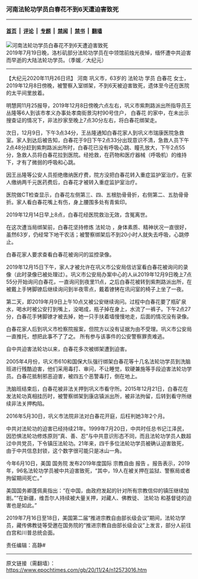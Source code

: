 ### 河南法轮功学员白春花不到6天遭迫害致死

---

#### [首页](../../../..?n12573016) &nbsp;|&nbsp; [评论](../../../../../epoch-comment?n12573016) &nbsp;|&nbsp; [专题](../../../../../epoch-special?n12573016) &nbsp;|&nbsp; [禁闻](../../../../../epoch-news?n12573016) &nbsp;|&nbsp; [禁书](../../../../../books?n12573016) &nbsp;|&nbsp; [翻墙](https://github.com/gfw-breaker/nogfw/blob/master/README.md?n12573016)


<div><img alt="河南法轮功学员白春花不到6天遭迫害致死" class="attachment-djy_600_400 size-djy_600_400 wp-post-image" src="https://i.epochtimes.com/assets/uploads/2020/11/noFileNameProvided-600x400.jpg"/>
<div class="caption">
 2019年7月19日晚，洛杉矶部分法轮功学员在中领馆前烛光夜悼，缅怀遭中共迫害而早逝的大陆法轮功学员。（季媛／大纪元）
</div></div><hr/><div class="post_content" id="artbody" itemprop="articleBody">
 <!-- article content begin -->
 <p>
  【大纪元2020年11月26日讯】
  <ok href="https://www.epochtimes.com/gb/tag/%E6%B2%B3%E5%8D%97.html">
   河南
  </ok>
  巩义市，63岁的
  <ok href="https://www.epochtimes.com/gb/tag/%E6%B3%95%E8%BD%AE%E5%8A%9F.html">
   法轮功
  </ok>
  学员
  <ok href="https://www.epochtimes.com/gb/tag/%E7%99%BD%E6%98%A5%E8%8A%B1.html">
   白春花
  </ok>
  女士，2019年12月8日傍晚，被警察入室绑架，不到6天被迫害致死，遗体至今还在医院的太平间里放着。
 </p>
 <p>
  明慧网11月25报导，2019年12月8日傍晚六点左右，巩义市紫荆路派出所指导员王丛隆等6人到该市孝义办事处孝南街景沟村90号住户，
  <ok href="https://www.epochtimes.com/gb/tag/%E7%99%BD%E6%98%A5%E8%8A%B1.html">
   白春花
  </ok>
  的家中，在未出示搜查证的情况下，非法抄家至晚上7点30分左右，将白春花绑架走。
 </p>
 <p>
  次日，12月9日，下午3点34分，王丛隆通知白春花家人到巩义市瑞康医院急救室。家人到达后被告知，白春花于9日下午2点33分出现意识不清，急救人员下午2点48分赶到紫荆路派出所时，白春花已没有呼吸心跳、瞳孔放大，下午2点55分，急救人员将白春花拉到医院。经抢救，在药物和医疗器械（呼吸机）的维持下，才有了微弱的呼吸和心跳。
 </p>
 <p>
  因王丛隆等公安人员拒绝缴纳医疗费，院方没把白春花转入重症监护室治疗。在家人缴纳两千元医药费后，白春花才被转入重症监护室治疗。
 </p>
 <p>
  医院做CT检查显示，白春花左侧第三、四、五根肋骨骨折，右侧第二、五肋骨骨折。家人看白春花嘴上有伤，身上腰围多处有青紫印。
 </p>
 <p>
  2019年12月14日早上8点，白春花经医院救治无效，含冤离世。
 </p>
 <p>
  在这次遭当局绑架前，白春花坚持修炼
  <ok href="https://www.epochtimes.com/gb/tag/%E6%B3%95%E8%BD%AE%E5%8A%9F.html">
   法轮功
  </ok>
  ，身体素质、精神状况一直很好，虽然63岁，仍经常下地干农活；被警察绑架后不到20小时人就失去呼吸，心跳停止。
 </p>
 <p>
  白春花家人要求查看白春花被询问的监控录像。
 </p>
 <p>
  2019年12月15日下午，家人才被允许在巩义市公安局信访室看白春花被询问的录像（此时录像已被处理过）。巩义市公安局办案中心的人从2019年12月9日晚上7点55分开始询问白春花，一直询问到夜里11点，之后白春花被转到紫荆路派出所，在被戴上手铐脚镣后继续询问到半夜零点，戴着镣铐在讯问室的椅子上坐了一夜。
 </p>
 <p>
  第二天，即2019年月9日上午10点又被公安继续询问。过程中白春花要了瓶矿泉水，喝水时被公安打到嘴上，没喝成，瓶子掉在身上，水流了一裤子。下午2点27分，白春花手铐脚镣才被去掉，她一只手扶着墙慢慢地走，后面的情况没有录像。
 </p>
 <p>
  白春花家人后到巩义市检察院报案，但院方以没有证据为由不受理。巩义市公安局一直推托，想把此事不了了之。 所有参与该事件的公安警察罪责难逃。
 </p>
 <p>
  自中共迫害法轮功以来，白春花多次被绑架遭到迫害。
 </p>
 <p>
  2005年4月份，巩义市610和国保大队强行绑架白春花等十几名法轮功学员到洗脑班进行残酷迫害，他们采用毒打、审问，不让睡觉，软硬兼施等手段迫害法轮功学员。白春花抵制邪恶迫害，被四五个恶警毒打，倒在地上。
 </p>
 <p>
  洗脑班结束后，白春花被非法关押到巩义市看守所。2015年12月21日，白春花在发法轮功真相挂历时，被警察绑架到康店镇派出所，被非法拘留，后转到看守所继续非法关押构陷。
 </p>
 <p>
  2016年5月30日，巩义市法院非法对白春花开庭，后枉判她3年2个月。
 </p>
 <p>
  中共对法轮功的迫害已经持续21年。1999年7月20日，中共时任总书记江泽民，因恐惧法轮功修炼原则“真、善、忍”与中共意识形态不同，而且法轮功学员人数超过中共党员，下令镇压法轮功。21年来，四千多位法轮功学员被确认迫害致死，由于中共信息封锁，这个数字很可能只是冰山一角。
 </p>
 <p>
  今年6月10日，美国
  <ok href="https://www.epochtimes.com/gb/tag/%E5%9B%BD%E5%8A%A1%E9%99%A2.html">
   国务院
  </ok>
  发布2019年度国际
  <ok href="https://www.epochtimes.com/gb/tag/%E5%AE%97%E6%95%99%E8%87%AA%E7%94%B1.html">
   宗教自由
  </ok>
  <ok href="https://www.epochtimes.com/gb/tag/%E6%8A%A5%E5%91%8A.html">
   报告
  </ok>
  。报告表示，2019年，96名法轮功学员被中共迫害致死，“其中，19人在被关押在监狱、警察局或者拘留期间死亡。”
 </p>
 <p>
  美国国务卿蓬佩奥指出：“在中国，由政府发起的针对所有宗教信仰的镇压继续加剧。”“在新疆，维吾尔人持续被大量关押，对藏人、佛教徒、
  <ok href="https://www.epochtimes.com/gb/tag/%E6%B3%95%E8%BD%AE%E5%8A%9F.html">
   法轮功
  </ok>
  和基督徒的迫害也是如此。”
 </p>
 <p>
  2019年7月16日至18日，美国第二届“推进宗教自由部长级会议”期间，法轮功学员，藏传佛教徒等受邀在国务院的“推进宗教自由部长级会议”上发言，部分人前往白宫和川普总统会面。
 </p>
 <p>
  责任编辑：高静#
 </p>
 <!-- article content end -->
 <div id="below_article_ad">
 </div>
</div>


---

原文链接（需翻墙）：https://www.epochtimes.com/gb/20/11/24/n12573016.htm